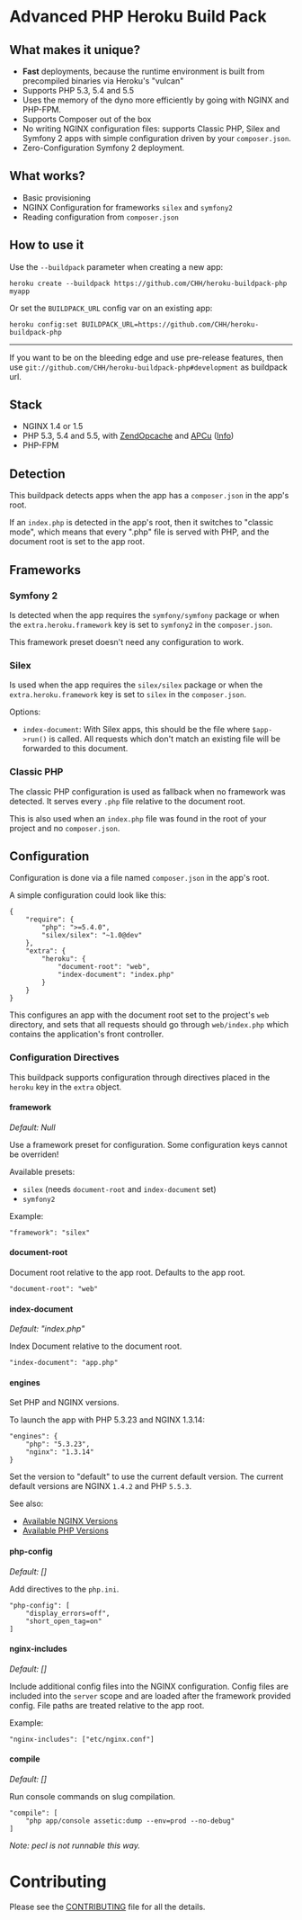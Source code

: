 # Advanced PHP Heroku Build Pack

## What makes it unique?

* **Fast** deployments, because the runtime environment is built from precompiled binaries via Heroku's "vulcan"
* Supports PHP 5.3, 5.4 and 5.5
* Uses the memory of the dyno more efficiently by going with NGINX and PHP-FPM.
* Supports Composer out of the box
* No writing NGINX configuration files: supports Classic PHP, Silex and Symfony 2 apps with simple configuration driven by your `composer.json`.
* Zero-Configuration Symfony 2 deployment.

## What works?

* Basic provisioning
* NGINX Configuration for frameworks `silex` and `symfony2`
* Reading configuration from `composer.json`

## How to use it

Use the `--buildpack` parameter when creating a new app:

    heroku create --buildpack https://github.com/CHH/heroku-buildpack-php myapp

Or set the `BUILDPACK_URL` config var on an existing app:

    heroku config:set BUILDPACK_URL=https://github.com/CHH/heroku-buildpack-php

* * *

If you want to be on the bleeding edge and use pre-release features, then use
`git://github.com/CHH/heroku-buildpack-php#development` as buildpack
url.

## Stack

* NGINX 1.4 or 1.5
* PHP 5.3, 5.4 and 5.5, with [ZendOpcache][] and [APCu][] ([Info](https://chh-php-test.herokuapp.com/info))
* PHP-FPM

[ZendOpcache]: http://pecl.php.net/package/ZendOpcache
[APCu]: http://pecl.php.net/package/apcu
[Available PHP Versions]: http://chh-heroku-buildpack-php.s3.amazonaws.com/manifest.php
[Available NGINX Versions]: http://chh-heroku-buildpack-php.s3.amazonaws.com/manifest.nginx

## Detection

This buildpack detects apps when the app has a `composer.json` in the
app's root.

If an `index.php` is detected in the app's root, then it switches to
"classic mode", which means that every ".php" file is served with PHP,
and the document root is set to the app root.

## Frameworks

### Symfony 2

Is detected when the app requires the `symfony/symfony` package or when the 
`extra.heroku.framework` key is set to `symfony2` in the `composer.json`.

This framework preset doesn't need any configuration to work.

### Silex

Is used when the app requires the `silex/silex` package or when the 
`extra.heroku.framework` key is set to `silex` in the `composer.json`.

Options:

* `index-document`: With Silex apps, this should be the file where `$app->run()`
  is called. All requests which don't match an existing file will be forwarded to
  this document.

### Classic PHP

The classic PHP configuration is used as fallback when no framework was detected. It serves every `.php` file relative to the document root.

This is also used when an `index.php` file was found in the root of your
project and no `composer.json`.

## Configuration

Configuration is done via a file named `composer.json` in the app's
root.

A simple configuration could look like this:

    {
        "require": {
            "php": ">=5.4.0",
            "silex/silex": "~1.0@dev"
        },
        "extra": {
            "heroku": {
                "document-root": "web",
                "index-document": "index.php"
            }
        }
    }

This configures an app with the document root set to the project's `web`
directory, and sets that all requests should go through `web/index.php`
which contains the application's front controller.

### Configuration Directives

This buildpack supports configuration through directives placed in the `heroku`
key in the `extra` object.

#### framework

_Default: Null_

Use a framework preset for configuration. Some configuration keys cannot
be overriden!

Available presets:

* `silex` (needs `document-root` and `index-document` set)
* `symfony2`

Example:

    "framework": "silex"

#### document-root

Document root relative to the app root. Defaults to the app root.

    "document-root": "web"

#### index-document

_Default: "index.php"_

Index Document relative to the document root.

    "index-document": "app.php"

#### engines

Set PHP and NGINX versions.

To launch the app with PHP 5.3.23 and NGINX 1.3.14:

    "engines": {
        "php": "5.3.23",
        "nginx": "1.3.14"
    }

Set the version to "default" to use the current default version. The current
default versions are NGINX `1.4.2` and PHP `5.5.3`.

See also:

* [Available NGINX Versions][]
* [Available PHP Versions][]

#### php-config

_Default: []_

Add directives to the `php.ini`.

    "php-config": [
        "display_errors=off",
        "short_open_tag=on"
    ]

#### nginx-includes

_Default: []_

Include additional config files into the NGINX configuration. Config
files are included into the `server` scope and are loaded after the
framework provided config. File paths are treated relative to the app
root.

Example:
    
    "nginx-includes": ["etc/nginx.conf"]

#### compile

_Default: []_

Run console commands on slug compilation.

    "compile": [
        "php app/console assetic:dump --env=prod --no-debug"
    ]

_Note: pecl is not runnable this way._

# Contributing

Please see the [CONTRIBUTING](/CONTRIBUTING.md) file for all the
details.
